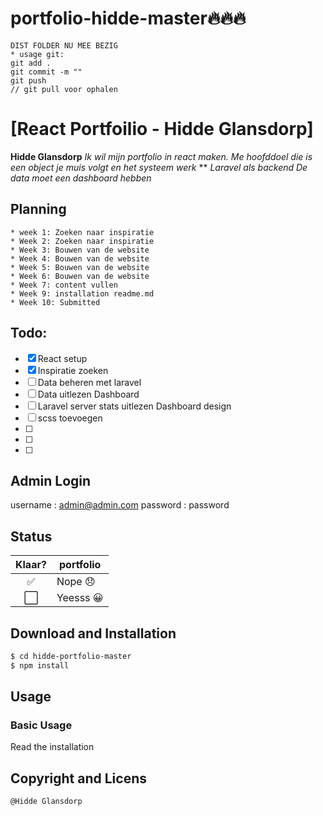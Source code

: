 # portfolio-hidde-master🔥🔥🔥

    DIST FOLDER NU MEE BEZIG
    * usage git:
    git add .
    git commit -m ""
    git push
    // git pull voor ophalen

# [React Portfoilio - Hidde Glansdorp]

**Hidde Glansdorp**
_Ik wil mijn portfolio in react maken. Me hoofddoel die is een object je muis volgt en het systeem werk_
\*\*
_Laravel als backend_
_De data moet een dashboard hebben_

## Planning

    * week 1: Zoeken naar inspiratie
    * Week 2: Zoeken naar inspiratie
    * Week 3: Bouwen van de website
    * Week 4: Bouwen van de website
    * Week 5: Bouwen van de website
    * Week 6: Bouwen van de website
    * Week 7: content vullen
    * Week 9: installation readme.md
    * Week 10: Submitted

## Todo:

-   [x] React setup
-   [x] Inspiratie zoeken
-   [ ] Data beheren met laravel
-   [ ] Data uitlezen Dashboard
-   [ ] Laravel server stats uitlezen Dashboard design
-   [ ] scss toevoegen
-   [ ]
-   [ ]
-   [ ]
## Admin Login
username : admin@admin.com
password : password
## Status

| Klaar? | portfolio |
| :----: | --------- |
|   ✅   | Nope 😞   |
|  ⬜️   | Yeesss 😀 |

## Download and Installation

```sh
$ cd hidde-portfolio-master
$ npm install
```

## Usage

### Basic Usage

Read the installation

## Copyright and Licens

    @Hidde Glansdorp
